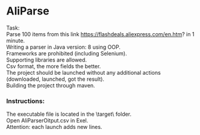 # AliParse
Task:  
Parse 100 items from this link https://flashdeals.aliexpress.com/en.htm? in 1 minute.  
Writing a parser in Java version: 8 using OOP.  
Frameworks are prohibited (including Selenium).  
Supporting libraries are allowed.  
Csv format, the more fields the better.  
The project should be launched without any additional actions (downloaded, launched, got the result).  
Building the project through maven.  

### Instructions:  
The executable file is located in the \target\ folder.  
Open AliParserOitput.csv in Exel.  
Attention: each launch adds new lines.  
